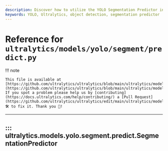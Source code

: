 ```yaml
---
description: Discover how to utilize the YOLO Segmentation Predictor in Ultralytics. Enhance your objects detection skills with us.
keywords: YOLO, Ultralytics, object detection, segmentation predictor
---
```


# Reference for `ultralytics/models/yolo/segment/predict.py`

!!! note

    This file is available at [https://github.com/ultralytics/ultralytics/blob/main/ultralytics/models/yolo/segment/predict.py](https://github.com/ultralytics/ultralytics/blob/main/ultralytics/models/yolo/segment/predict.py). If you spot a problem please help us by [contributing](https://docs.ultralytics.com/help/contributing/) a [Pull Request](https://github.com/ultralytics/ultralytics/edit/main/ultralytics/models/yolo/segment/predict.py) 🛠️ to fix it. Thank you 🙏!

---
## ::: ultralytics.models.yolo.segment.predict.SegmentationPredictor
<br><br>
